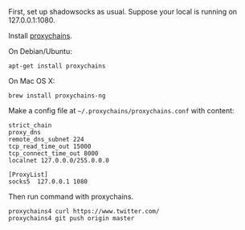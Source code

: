 First, set up shadowsocks as usual. Suppose your local is running on 127.0.0.1:1080.

Install [proxychains][1].

On Debian/Ubuntu:

    apt-get install proxychains

On Mac OS X:

    brew install proxychains-ng

Make a config file at `~/.proxychains/proxychains.conf` with content:

    strict_chain
    proxy_dns 
    remote_dns_subnet 224
    tcp_read_time_out 15000
    tcp_connect_time_out 8000
    localnet 127.0.0.0/255.0.0.0
    
    [ProxyList]
    socks5  127.0.0.1 1080


Then run command with proxychains.

    proxychains4 curl https://www.twitter.com/
    proxychains4 git push origin master

[1]: http://proxychains.sourceforge.net/